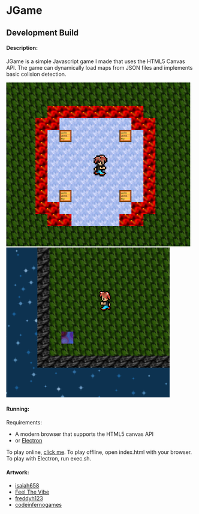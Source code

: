 # JGame
## Development Build

#### Description:

JGame is a simple Javascript game I made that uses the HTML5 Canvas API.
The game can dynamically load maps from JSON files and implements basic colision detection.

![screenshots/1.png](screenshots/1.png)
![screenshots/2.png](screenshots/2.png)

#### Running:

Requirements:

- A modern browser that supports the HTML5 canvas API
- or [Electron](http://electron.atom.io/)

To play online, [click me](https://thebenperson.github.io/JGame).
To play offline, open index.html with your browser.
To play with Electron, run exec.sh.

#### Artwork:

- [isaiah658](https://openclipart.org/detail/215080/retro-character-sprite-sheet)
- [Feel The Vibe](http://thirdblack.tistory.com/entry/%EB%B0%A4%ED%95%98%EB%8A%98-%ED%8C%A8%ED%84%B4%EB%94%94%EC%9E%90%EC%9D%B8PNGSVG)
- [freddyh123](http://media.photobucket.com/user/freddyh123/media/mafia%20game%20icons/apoy1.gif.html)
- [codeinfernogames](http://opengameart.org/content/rotating-eyeball-animation)
